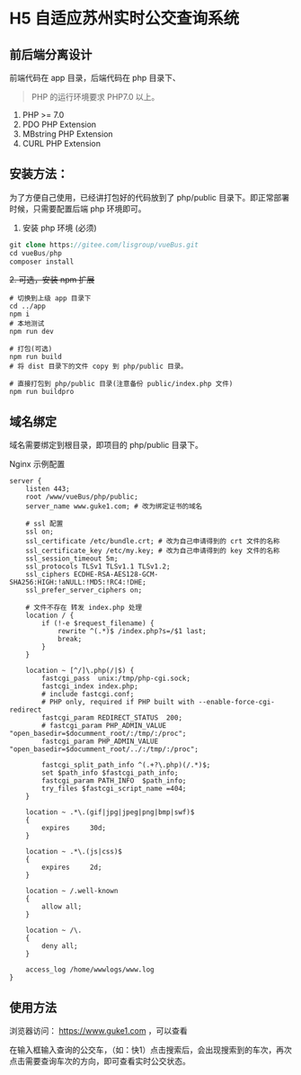 H5 自适应苏州实时公交查询系统
===============
## 前后端分离设计
前端代码在 app 目录，后端代码在 php 目录下、

> PHP 的运行环境要求 PHP7.0 以上。
1. PHP >= 7.0
2. PDO PHP Extension
3. MBstring PHP Extension
4. CURL PHP Extension

## 安装方法：
为了方便自己使用，已经讲打包好的代码放到了 php/public 目录下。即正常部署时候，只需要配置后端 php 环境即可。

1. 安装 php 环境 (必须)
```php
git clone https://gitee.com/lisgroup/vueBus.git
cd vueBus/php
composer install
```
~~2. 可选，安装 npm 扩展~~
```node
# 切换到上级 app 目录下
cd ../app
npm i
# 本地测试
npm run dev

# 打包(可选)
npm run build
# 将 dist 目录下的文件 copy 到 php/public 目录。

# 直接打包到 php/public 目录(注意备份 public/index.php 文件)
npm run buildpro
```

## 域名绑定
域名需要绑定到根目录，即项目的 php/public 目录下。

Nginx 示例配置
```shell
server {
    listen 443;
    root /www/vueBus/php/public;
    server_name www.guke1.com; # 改为绑定证书的域名
    
    # ssl 配置
    ssl on;
    ssl_certificate /etc/bundle.crt; # 改为自己申请得到的 crt 文件的名称
    ssl_certificate_key /etc/my.key; # 改为自己申请得到的 key 文件的名称
    ssl_session_timeout 5m;
    ssl_protocols TLSv1 TLSv1.1 TLSv1.2;
    ssl_ciphers ECDHE-RSA-AES128-GCM-SHA256:HIGH:!aNULL:!MD5:!RC4:!DHE;
    ssl_prefer_server_ciphers on;

    # 文件不存在 转发 index.php 处理
    location / {
        if (!-e $request_filename) {
            rewrite ^(.*)$ /index.php?s=/$1 last;
            break;
        }
    }
    
    location ~ [^/]\.php(/|$) {
        fastcgi_pass  unix:/tmp/php-cgi.sock;
        fastcgi_index index.php;
        # include fastcgi.conf;
        # PHP only, required if PHP built with --enable-force-cgi-redirect
        fastcgi_param REDIRECT_STATUS  200;
        # fastcgi_param PHP_ADMIN_VALUE "open_basedir=$documment_root/:/tmp/:/proc";
        fastcgi_param PHP_ADMIN_VALUE "open_basedir=$documment_root/../:/tmp/:/proc";

        fastcgi_split_path_info ^(.+?\.php)(/.*)$;
        set $path_info $fastcgi_path_info;
        fastcgi_param PATH_INFO  $path_info;
        try_files $fastcgi_script_name =404;
    }

    location ~ .*\.(gif|jpg|jpeg|png|bmp|swf)$
    {
    	expires     30d;
    }

    location ~ .*\.(js|css)$
    {
    	expires     2d;
    }

    location ~ /.well-known
    {
    	allow all;
    }

    location ~ /\.
    {
    	deny all;
    }

    access_log /home/wwwlogs/www.log
}

```


## 使用方法
浏览器访问： https://www.guke1.com ，可以查看

在输入框输入查询的公交车，（如：快1）点击搜索后，会出现搜索到的车次，再次点击需要查询车次的方向，即可查看实时公交状态。

